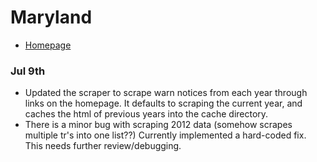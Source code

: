 # Maryland

- [Homepage](http://www.dllr.state.md.us/employment/warn.shtml)

### Jul 9th
- Updated the scraper to scrape warn notices from each year through links on the homepage. It defaults to scraping the current year, and caches the html of previous years into the cache directory.
- There is a minor bug with scraping 2012 data (somehow scrapes multiple tr's into one list??) Currently implemented a hard-coded fix. This needs further review/debugging.
